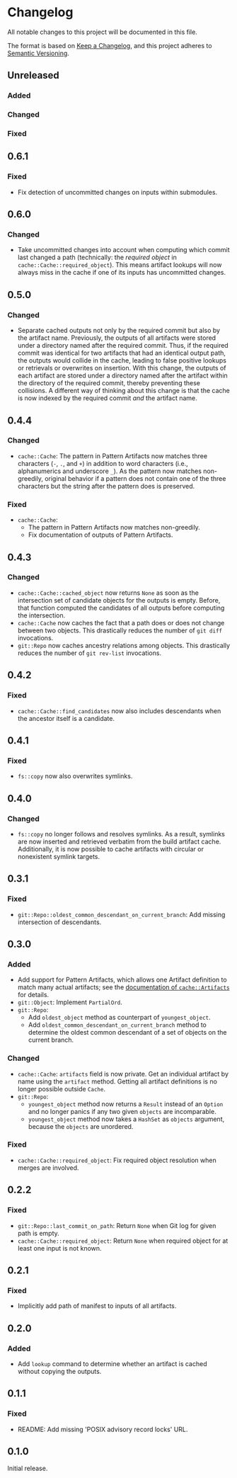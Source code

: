 # Changelog

All notable changes to this project will be documented in this file.

The format is based on [Keep a Changelog](https://keepachangelog.com/en/1.0.0/), and this project
adheres to [Semantic Versioning](https://semver.org/spec/v2.0.0.html).


## Unreleased

### Added

### Changed

### Fixed


## 0.6.1

### Fixed
- Fix detection of uncommitted changes on inputs within submodules.


## 0.6.0

### Changed
- Take uncommitted changes into account when computing which commit last changed a path
  (technically: the *required object* in `cache::Cache::required_object`).  This means artifact
  lookups will now always miss in the cache if one of its inputs has uncommitted changes.


## 0.5.0

### Changed
- Separate cached outputs not only by the required commit but also by the artifact name.
  Previously, the outputs of all artifacts were stored under a directory named after the required
  commit.  Thus, if the required commit was identical for two artifacts that had an identical output
  path, the outputs would collide in the cache, leading to false positive lookups or retrievals or
  overwrites on insertion.  With this change, the outputs of each artifact are stored under a
  directory named after the artifact within the directory of the required commit, thereby preventing
  these collisions.  A different way of thinking about this change is that the cache is now indexed
  by the required commit *and* the artifact name.


## 0.4.4

### Changed
- `cache::Cache`: The pattern in Pattern Artifacts now matches three characters (`-`, `.`, and `+`)
  in addition to word characters (i.e., alphanumerics and underscore `_`).  As the pattern now
  matches non-greedily, original behavior if a pattern does not contain one of the three characters
  but the string after the pattern does is preserved.

### Fixed
- `cache::Cache`:
  - The pattern in Pattern Artifacts now matches non-greedily.
  - Fix documentation of outputs of Pattern Artifacts.


## 0.4.3

### Changed
- `cache::Cache::cached_object` now returns `None` as soon as the intersection set of candidate
  objects for the outputs is empty.  Before, that function computed the candidates of all outputs
  before computing the intersection.
- `cache::Cache` now caches the fact that a path does or does not change between two objects.  This
  drastically reduces the number of `git diff` invocations.
- `git::Repo` now caches ancestry relations among objects.  This drastically reduces the number of
  `git rev-list` invocations.


## 0.4.2

### Fixed
- `cache::Cache::find_candidates` now also includes descendants when the ancestor itself is a
  candidate.


## 0.4.1

### Fixed
- `fs::copy` now also overwrites symlinks.


## 0.4.0

### Changed
- `fs::copy` no longer follows and resolves symlinks.  As a result, symlinks are now inserted and
  retrieved verbatim from the build artifact cache.  Additionally, it is now possible to cache
  artifacts with circular or nonexistent symlink targets.


## 0.3.1

### Fixed
- `git::Repo::oldest_common_descendant_on_current_branch`: Add missing intersection of descendants.


## 0.3.0

### Added
- Add support for Pattern Artifacts, which allows one Artifact definition to match many actual
  artifacts; see the [documentation of `cache::Artifacts`][PatternArtifacts] for details.
- `git::Object`: Implement `PartialOrd`.
- `git::Repo`:
  - Add `oldest_object` method as counterpart of `youngest_object`.
  - Add `oldest_common_descendant_on_current_branch` method to determine the oldest common
    descendant of a set of objects on the current branch.

### Changed
- `cache::Cache`: `artifacts` field is now private.  Get an individual artifact by name using the
  `artifact` method.  Getting all artifact definitions is no longer possible outside `Cache`.
- `git::Repo`:
  - `youngest_object` method now returns a `Result` instead of an `Option` and no longer panics if
    any two given `objects` are incomparable.
  - `youngest_object` method now takes a `HashSet` as `objects` argument, because the `objects` are
    unordered.

### Fixed
- `cache::Cache::required_object`: Fix required object resolution when merges are involved.


## 0.2.2

### Fixed

- `git::Repo::last_commit_on_path`: Return `None` when Git log for given path is empty.
- `cache::Cache::required_object`: Return `None` when required object for at least one input is
  not known.


## 0.2.1

### Fixed
- Implicitly add path of manifest to inputs of all artifacts.


## 0.2.0

### Added
- Add `lookup` command to determine whether an artifact is cached without copying the outputs.


## 0.1.1

### Fixed
- README: Add missing 'POSIX advisory record locks' URL.


## 0.1.0

Initial release.


[PatternArtifacts]: https://docs.rs/memora/latest/memora/cache/type.Artifact.html#PatternArtifacts
